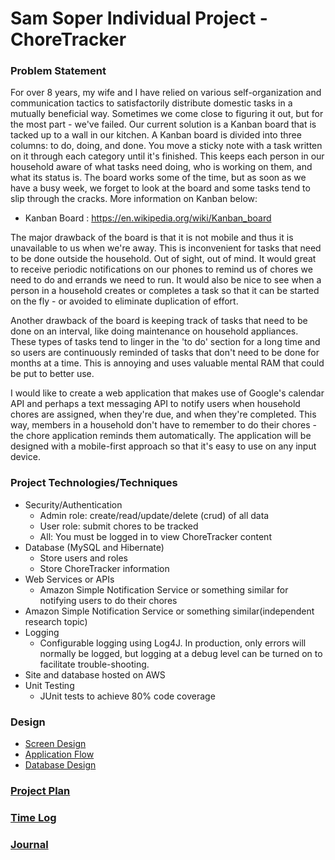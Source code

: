 # Sam Soper Individual Project - ChoreTracker

### Problem Statement
For over 8 years, my wife and I have relied on various self-organization and
communication tactics to satisfactorily distribute domestic tasks in a mutually
beneficial way.  Sometimes we come close to figuring it out, but for the most 
part - we've failed.  Our current solution is a Kanban board that is tacked up
to a wall in our kitchen. A Kanban board is divided into three columns: to do, 
doing, and done. You move a sticky note with a task written on it through each 
category until it's finished.  This keeps each person in our household aware 
of what tasks need doing, who is working on them, and what its status is. The
board works some of the time, but as soon as we have a busy week, we forget to 
look at the board and some tasks tend to slip through the cracks.  More 
information on Kanban below:  

* Kanban Board : https://en.wikipedia.org/wiki/Kanban_board

The major drawback of the board is that it is not mobile and thus it is 
unavailable to us when we're away. This is inconvenient for tasks that need to 
be done outside the household.  Out of sight, out of mind. It would great
to receive periodic notifications on our phones to remind us of chores we
need to do and errands we need to run.  It would also be nice to see when
a person in a household creates or completes a task so that it can be started
on the fly - or avoided to eliminate duplication of effort.

Another drawback of the board is keeping track of tasks that need to be done
on an interval, like doing maintenance on household appliances. These types of
tasks tend to linger in the 'to do' section for a long time and so users are 
continuously reminded of tasks that don't need to be done for months at a time.
This is annoying and uses valuable mental RAM that could be put to better use.

I would like to create a web application that makes use of Google's calendar API 
and perhaps a text messaging API to notify users when household chores are 
assigned, when they're due, and when they're completed.  This way, members in 
a household don't have to remember to do their chores - the chore application 
reminds them automatically. The application will be designed with a mobile-first
approach so that it's easy to use on any input device.

### Project Technologies/Techniques 

* Security/Authentication
  * Admin role: create/read/update/delete (crud) of all data
  * User role: submit chores to be tracked
  * All: You must be logged in to view ChoreTracker content
* Database (MySQL and Hibernate)
  * Store users and roles
  * Store ChoreTracker information
* Web Services or APIs
  * Amazon Simple Notification Service or something similar for notifying users to do their chores
* Amazon Simple Notification Service or something similar(independent research topic)
* Logging
  * Configurable logging using Log4J. In production, only errors will normally be logged, but logging at a debug level can be turned on to facilitate trouble-shooting. 
* Site and database hosted on AWS
* Unit Testing
  * JUnit tests to achieve 80% code coverage 

### Design

* [Screen Design](DesignDocuments/wireframes/ChoreTracker_wireframes1.png)
* [Application Flow](DesignDocuments/applicationFlow.md)
* [Database Design](DesignDocuments/databaseDesign.png)

### [Project Plan](ProjectPlan.md)

### [Time Log](TimeLog.md) 
### [Journal](Journal.md)


